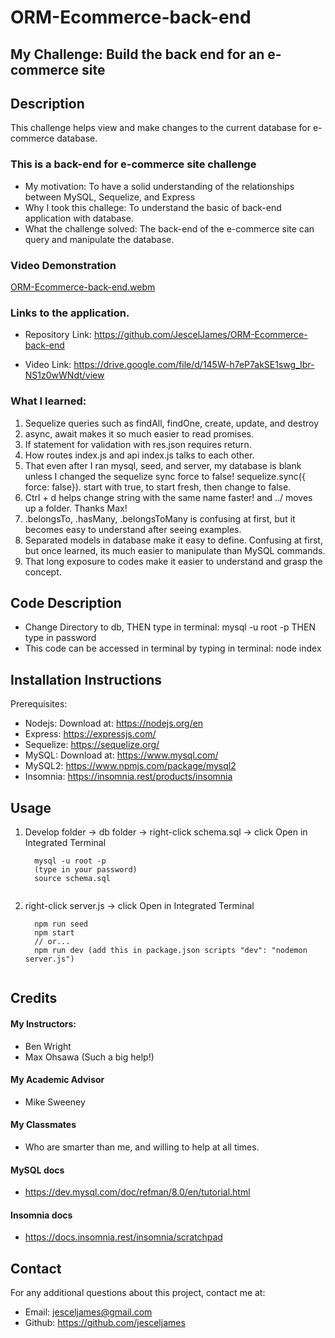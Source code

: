 # ORM-Ecommerce-back-end
## My Challenge: Build the back end for an e-commerce site

## Description
This challenge helps view and make changes to the current database for e-commerce database.


### This is a back-end for e-commerce site challenge

- My motivation:  To have a solid understanding of the relationships between MySQL, Sequelize, and Express
- Why I took this challege: To understand the basic of back-end application with database.
- What the challenge solved:  The back-end of the e-commerce site can query and manipulate the database.

### Video Demonstration
[ORM-Ecommerce-back-end.webm](https://github.com/JescelJames/ORM-Ecommerce-back-end/assets/105643185/a2e709b3-dd55-469d-a0ca-4eef5d8d4ba9)




### Links to the application.

- Repository Link:  https://github.com/JescelJames/ORM-Ecommerce-back-end

- Video Link: https://drive.google.com/file/d/145W-h7eP7akSE1swg_Ibr-NS1z0wWNdt/view





### What I learned:  

1. Sequelize queries such as findAll, findOne, create, update, and destroy
2. async, await makes it so much easier to read promises. 
3. If statement for validation with res.json requires return.
4. How routes index.js and api index.js talks to each other. 
5. That even after I ran mysql, seed, and server, my database is blank unless I changed the sequelize sync force to false! sequelize.sync({ force: false}).  start with true, to start fresh, then change to false.
6. Ctrl + d helps change string with the same name faster! and ../ moves up a folder. Thanks Max!
7. .belongsTo, .hasMany, .belongsToMany is confusing at first, but it becomes easy to understand after seeing examples.
8. Separated models in database make it easy to define.  Confusing at first, but once learned, its much easier to manipulate than MySQL commands.
9. That long exposure to codes make it easier to understand and grasp the concept.





## Code Description
- Change Directory to db, THEN type in terminal: mysql -u root -p THEN type in password
- This code can be accessed in terminal by typing in terminal: node index


## Installation Instructions

Prerequisites:  

 - Nodejs: Download at: https://nodejs.org/en
 - Express: https://expressjs.com/
 - Sequelize: https://sequelize.org/
 - MySQL: Download at: https://www.mysql.com/
 - MySQL2: https://www.npmjs.com/package/mysql2
 - Insomnia:  https://insomnia.rest/products/insomnia
 
 




 ## Usage
1. Develop folder -> db folder -> right-click schema.sql -> click Open in Integrated Terminal
      ```console
        mysql -u root -p
        (type in your password)
        source schema.sql


2. right-click server.js -> click Open in Integrated Terminal
      ```console
        npm run seed
        npm start 
        // or...
        npm run dev (add this in package.json scripts "dev": "nodemon server.js")


## Credits

#### My Instructors:
- Ben Wright 
- Max Ohsawa (Such a big help!)

#### My Academic Advisor
- Mike Sweeney

#### My Classmates
- Who are smarter than me, and willing to help at all times.

#### MySQL docs

- https://dev.mysql.com/doc/refman/8.0/en/tutorial.html

#### Insomnia docs

- https://docs.insomnia.rest/insomnia/scratchpad





## Contact
For any additional questions about this project, contact me at:
- Email: jesceljames@gmail.com
- Github: https://github.com/jesceljames




